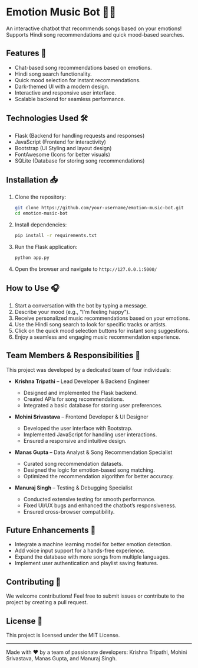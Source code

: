# Emotion Music Bot 🎵🤖

An interactive chatbot that recommends songs based on your emotions! Supports Hindi song recommendations and quick mood-based searches.

## Features 🚀
- Chat-based song recommendations based on emotions.
- Hindi song search functionality.
- Quick mood selection for instant recommendations.
- Dark-themed UI with a modern design.
- Interactive and responsive user interface.
- Scalable backend for seamless performance.

## Technologies Used 🛠️
- Flask (Backend for handling requests and responses)
- JavaScript (Frontend for interactivity)
- Bootstrap (UI Styling and layout design)
- FontAwesome (Icons for better visuals)
- SQLite (Database for storing song recommendations)

## Installation 📥
1. Clone the repository:
   ```bash
   git clone https://github.com/your-username/emotion-music-bot.git
   cd emotion-music-bot
   ```
2. Install dependencies:
   ```bash
   pip install -r requirements.txt
   ```
3. Run the Flask application:
   ```bash
   python app.py
   ```
4. Open the browser and navigate to `http://127.0.0.1:5000/`

## How to Use 🎧
1. Start a conversation with the bot by typing a message.
2. Describe your mood (e.g., "I'm feeling happy").
3. Receive personalized music recommendations based on your emotions.
4. Use the Hindi song search to look for specific tracks or artists.
5. Click on the quick mood selection buttons for instant song suggestions.
6. Enjoy a seamless and engaging music recommendation experience.

## Team Members & Responsibilities 👥
This project was developed by a dedicated team of four individuals:

- **Krishna Tripathi** – Lead Developer & Backend Engineer
  - Designed and implemented the Flask backend.
  - Created APIs for song recommendations.
  - Integrated a basic database for storing user preferences.

- **Mohini Srivastava** – Frontend Developer & UI Designer
  - Developed the user interface with Bootstrap.
  - Implemented JavaScript for handling user interactions.
  - Ensured a responsive and intuitive design.

- **Manas Gupta** – Data Analyst & Song Recommendation Specialist
  - Curated song recommendation datasets.
  - Designed the logic for emotion-based song matching.
  - Optimized the recommendation algorithm for better accuracy.

- **Manuraj Singh** – Testing & Debugging Specialist
  - Conducted extensive testing for smooth performance.
  - Fixed UI/UX bugs and enhanced the chatbot’s responsiveness.
  - Ensured cross-browser compatibility.

## Future Enhancements 🚀
- Integrate a machine learning model for better emotion detection.
- Add voice input support for a hands-free experience.
- Expand the database with more songs from multiple languages.
- Implement user authentication and playlist saving features.

## Contributing 🤝
We welcome contributions! Feel free to submit issues or contribute to the project by creating a pull request.

## License 📜
This project is licensed under the MIT License.

---
Made with ❤️ by a team of passionate developers: Krishna Tripathi, Mohini Srivastava, Manas Gupta, and Manuraj Singh.

